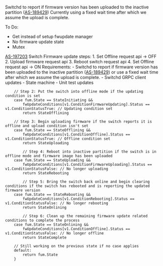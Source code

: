 Switchd to report if firmware version has been uploaded to the inactive partition ([AS-189429](https://jira.storage.hpecorp.net/browse/AS-189429 "Provide FW version for the secondary partition in ListSwitches/\"show switch\""))
Currently using a fixed wait time after which we assume the upload is complete.

To Do:
- Get instead of setup fwupdate manager
- No firmware update state
- Mutex

[AS-197203](https://jira.storage.hpecorp.net/browse/AS-197203)
	Switch Firmware update steps:
		1. Set Offline request api -> OFF
		2. Upload firmware request api
		3. Reboot switch request api
		4. Set Offline request api -> ON
	Requirements:
	- Switchd to report if firmware version has been uploaded to the inactive partition ([AS-189429](https://jira.storage.hpecorp.net/browse/AS-189429 "Provide FW version for the secondary partition in ListSwitches/\"show switch\"")) or use a fixed wait time after which we assume the upload is complete.
	- Switchd GRPC client updates
	- State machine
	- Unit test updates

```
	// Step 2: Put the switch into offline mode if the updating condition is set
	case fum.State == StateInitiating &&
		fwUpdateConditions[v1.ConditionFirmwareUpdating].Status == v1.ConditionStatusTrue: // Updating condition set
		return StateOfflining

	// Step 3: Begin uploading firmware if the switch reports it is offline and upload condition isn't set
	case fum.State == StateOfflining &&
		fwUpdateConditions[v1.ConditionOffline].Status == v1.ConditionStatusTrue: // Offline condition set
		return StateUploading

		// Step 4: Reboot into inactive partition if the switch is in offline mode and firmware image has been uploaded
	case fum.State == StateUploading &&
		fwUpdateConditions[v1.ConditionFirmwareUploading].Status == v1.ConditionStatusFalse: // No longer uploading
		return StateRebooting

		// Step 5: Bring the switch back online and begin clearing conditions if the switch has rebooted and is reporting the updated firmware version
	case fum.State == StateRebooting &&
		fwUpdateConditions[v1.ConditionRebooting].Status == v1.ConditionStatusFalse: // No longer rebooting
		return StateOnlining

		// Step 6: Clean up the remaining firmware update related conditions to complete the process
	case fum.State == StateOnlining &&
		fwUpdateConditions[v1.ConditionOffline].Status == v1.ConditionStatusFalse: // No longer offline
		return StateComplete

	// Still working on the previous state if no case applies
	default:
		return fum.State
	}
```